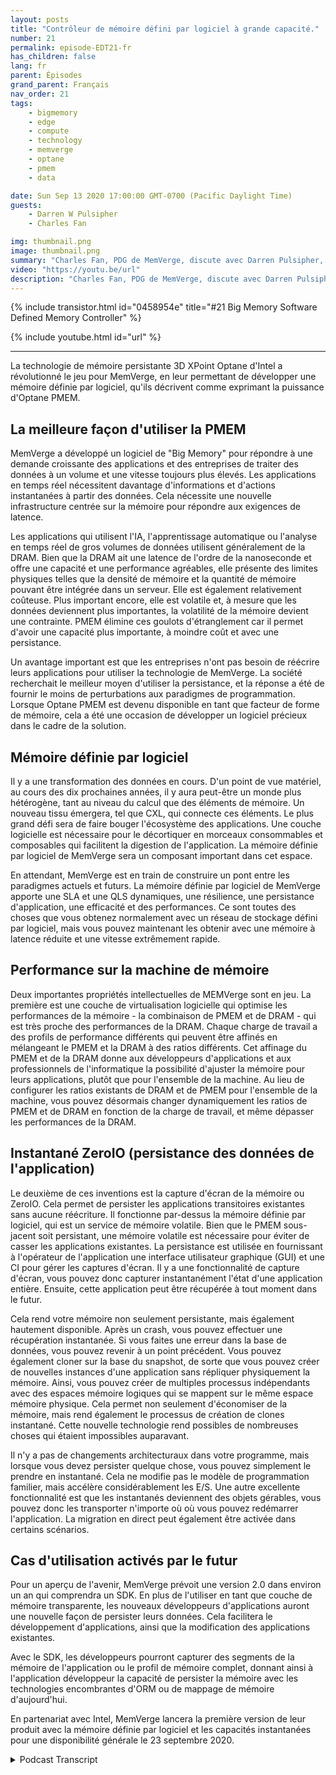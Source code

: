 ```yaml
---
layout: posts
title: "Contrôleur de mémoire défini par logiciel à grande capacité."
number: 21
permalink: episode-EDT21-fr
has_children: false
lang: fr
parent: Épisodes
grand_parent: Français
nav_order: 21
tags:
    - bigmemory
    - edge
    - compute
    - technology
    - memverge
    - optane
    - pmem
    - data

date: Sun Sep 13 2020 17:00:00 GMT-0700 (Pacific Daylight Time)
guests:
    - Darren W Pulsipher
    - Charles Fan

img: thumbnail.png
image: thumbnail.png
summary: "Charles Fan, PDG de MemVerge, discute avec Darren Pulsipher, architecte en chef des solutions pour le secteur public chez Intel, de leur nouvelle technologie, les contrôleurs de mémoire définis par logiciel Big Memory. La technologie utilise la mémoire persistante Intel 3D XPoint Optane pour combler efficacement le fossé entre les architectures actuelles et futures, tout en offrant une plus grande capacité, des coûts plus bas et la persistance."
video: "https://youtu.be/url"
description: "Charles Fan, PDG de MemVerge, discute avec Darren Pulsipher, architecte en chef des solutions pour le secteur public chez Intel, de leur nouvelle technologie, les contrôleurs de mémoire définis par logiciel Big Memory. La technologie utilise la mémoire persistante Intel 3D XPoint Optane pour combler efficacement le fossé entre les architectures actuelles et futures, tout en offrant une plus grande capacité, des coûts plus bas et la persistance."
---
```


<div>
{% include transistor.html id="0458954e" title="#21 Big Memory Software Defined Memory Controller" %}

{% include youtube.html id="url" %}
</div>

---

La technologie de mémoire persistante 3D XPoint Optane d'Intel a révolutionné le jeu pour MemVerge, en leur permettant de développer une mémoire définie par logiciel, qu'ils décrivent comme exprimant la puissance d'Optane PMEM.

## La meilleure façon d'utiliser la PMEM

MemVerge a développé un logiciel de "Big Memory" pour répondre à une demande croissante des applications et des entreprises de traiter des données à un volume et une vitesse toujours plus élevés. Les applications en temps réel nécessitent davantage d'informations et d'actions instantanées à partir des données. Cela nécessite une nouvelle infrastructure centrée sur la mémoire pour répondre aux exigences de latence.

Les applications qui utilisent l'IA, l'apprentissage automatique ou l'analyse en temps réel de gros volumes de données utilisent généralement de la DRAM. Bien que la DRAM ait une latence de l'ordre de la nanoseconde et offre une capacité et une performance agréables, elle présente des limites physiques telles que la densité de mémoire et la quantité de mémoire pouvant être intégrée dans un serveur. Elle est également relativement coûteuse. Plus important encore, elle est volatile et, à mesure que les données deviennent plus importantes, la volatilité de la mémoire devient une contrainte. PMEM élimine ces goulots d'étranglement car il permet d'avoir une capacité plus importante, à moindre coût et avec une persistance.

Un avantage important est que les entreprises n'ont pas besoin de réécrire leurs applications pour utiliser la technologie de MemVerge. La société recherchait le meilleur moyen d'utiliser la persistance, et la réponse a été de fournir le moins de perturbations aux paradigmes de programmation. Lorsque Optane PMEM est devenu disponible en tant que facteur de forme de mémoire, cela a été une occasion de développer un logiciel précieux dans le cadre de la solution.

## Mémoire définie par logiciel

Il y a une transformation des données en cours. D'un point de vue matériel, au cours des dix prochaines années, il y aura peut-être un monde plus hétérogène, tant au niveau du calcul que des éléments de mémoire. Un nouveau tissu émergera, tel que CXL, qui connecte ces éléments. Le plus grand défi sera de faire bouger l'écosystème des applications. Une couche logicielle est nécessaire pour le décortiquer en morceaux consommables et composables qui facilitent la digestion de l'application. La mémoire définie par logiciel de MemVerge sera un composant important dans cet espace.

En attendant, MemVerge est en train de construire un pont entre les paradigmes actuels et futurs. La mémoire définie par logiciel de MemVerge apporte une SLA et une QLS dynamiques, une résilience, une persistance d'application, une efficacité et des performances. Ce sont toutes des choses que vous obtenez normalement avec un réseau de stockage défini par logiciel, mais vous pouvez maintenant les obtenir avec une mémoire à latence réduite et une vitesse extrêmement rapide.

## Performance sur la machine de mémoire

Deux importantes propriétés intellectuelles de MEMVerge sont en jeu. La première est une couche de virtualisation logicielle qui optimise les performances de la mémoire - la combinaison de PMEM et de DRAM - qui est très proche des performances de la DRAM. Chaque charge de travail a des profils de performance différents qui peuvent être affinés en mélangeant le PMEM et la DRAM à des ratios différents. Cet affinage du PMEM et de la DRAM donne aux développeurs d'applications et aux professionnels de l'informatique la possibilité d'ajuster la mémoire pour leurs applications, plutôt que pour l'ensemble de la machine. Au lieu de configurer les ratios existants de DRAM et de PMEM pour l'ensemble de la machine, vous pouvez désormais changer dynamiquement les ratios de PMEM et de DRAM en fonction de la charge de travail, et même dépasser les performances de la DRAM.

## Instantané ZeroIO (persistance des données de l'application)

Le deuxième de ces inventions est la capture d'écran de la mémoire ou ZeroIO. Cela permet de persister les applications transitoires existantes sans aucune réécriture. Il fonctionne par-dessus la mémoire définie par logiciel, qui est un service de mémoire volatile. Bien que le PMEM sous-jacent soit persistant, une mémoire volatile est nécessaire pour éviter de casser les applications existantes. La persistance est utilisée en fournissant à l'opérateur de l'application une interface utilisateur graphique (GUI) et une CI pour gérer les captures d'écran. Il y a une fonctionnalité de capture d'écran, vous pouvez donc capturer instantanément l'état d'une application entière. Ensuite, cette application peut être récupérée à tout moment dans le futur.

Cela rend votre mémoire non seulement persistante, mais également hautement disponible. Après un crash, vous pouvez effectuer une récupération instantanée. Si vous faites une erreur dans la base de données, vous pouvez revenir à un point précédent. Vous pouvez également cloner sur la base du snapshot, de sorte que vous pouvez créer de nouvelles instances d'une application sans répliquer physiquement la mémoire. Ainsi, vous pouvez créer de multiples processus indépendants avec des espaces mémoire logiques qui se mappent sur le même espace mémoire physique. Cela permet non seulement d'économiser de la mémoire, mais rend également le processus de création de clones instantané. Cette nouvelle technologie rend possibles de nombreuses choses qui étaient impossibles auparavant.

Il n'y a pas de changements architecturaux dans votre programme, mais lorsque vous devez persister quelque chose, vous pouvez simplement le prendre en instantané. Cela ne modifie pas le modèle de programmation familier, mais accélère considérablement les E/S. Une autre excellente fonctionnalité est que les instantanés deviennent des objets gérables, vous pouvez donc les transporter n'importe où où vous pouvez redémarrer l'application. La migration en direct peut également être activée dans certains scénarios.

## Cas d'utilisation activés par le futur

Pour un aperçu de l'avenir, MemVerge prévoit une version 2.0 dans environ un an qui comprendra un SDK. En plus de l'utiliser en tant que couche de mémoire transparente, les nouveaux développeurs d'applications auront une nouvelle façon de persister leurs données. Cela facilitera le développement d'applications, ainsi que la modification des applications existantes.

Avec le SDK, les développeurs pourront capturer des segments de la mémoire de l'application ou le profil de mémoire complet, donnant ainsi à l'application développeur la capacité de persister la mémoire avec les technologies encombrantes d'ORM ou de mappage de mémoire d'aujourd'hui.

En partenariat avec Intel, MemVerge lancera la première version de leur produit avec la mémoire définie par logiciel et les capacités instantanées pour une disponibilité générale le 23 septembre 2020.



<details>
<summary> Podcast Transcript </summary>

<p></p>

</details>
